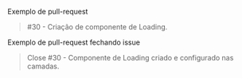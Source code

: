 Exemplo de pull-request
> #30 - Criação de componente de Loading.

Exemplo de pull-request fechando issue
> Close #30 - Componente de Loading criado e configurado nas camadas.